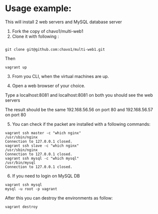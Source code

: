 # Usage example:

This will install 2 web servers and MySQL database server

1.  Fork the copy of chavo1/multi-web1
2.  Clone it with following :

```

git clone git@github.com:chavo1/multi-web1.git

```
Then 
```
vagrant up
```
3. From you CLI, when the virtual machines are up.

4.  Open a web browser of your choice.

Type a localhost:8081 and localhost:8081 on both you should see the web servers

The result should be the same 192.168.56.56 on port 80 and 192.168.56.57 on port 80

5. You can check if the packet are installed with a following commands:
```
﻿﻿vagrant ssh master -c "which nginx"
﻿﻿/usr/sbin/nginx
Connection to 127.0.0.1 closed.
﻿﻿vagrant ssh slave -c "which nginx"
﻿﻿/usr/sbin/nginx
Connection to 127.0.0.1 closed.
﻿﻿vagrant ssh mysql -c "which mysql"
/usr/bin/mysql
Connection to 127.0.0.1 closed.
```
6. If you need to login on MySQL DB 

```
vagrant ssh mysql
mysql -u root -p vagrant
```

After this you can destroy the environments as follow:
```
vagrant destroy
```
